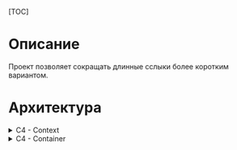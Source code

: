 [TOC]

# Описание

Проект позволяет сокращать длинные сслыки более коротким вариантом.

# Архитектура

<details close>
  <summary>
    C4 - Context
  </summary>

  ![C4 - Context](docs/images/context.png)
</details>

<details close>
  <summary>
    C4 - Container
  </summary>

  ![C4 - Container](docs/images/container.png)
</details>
